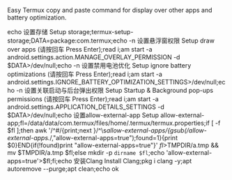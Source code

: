 Easy Termux copy and paste command for display over other apps and battery optimization.

echo 设置存储 Setup storage;termux-setup-storage;DATA=package:com.termux;echo -n 设置悬浮窗权限 Setup draw over apps \(请按回车 Press Enter\);read i;am start -a android.settings.action.MANAGE_OVERLAY_PERMISSION -d $DATA>/dev/null;echo -n 设置禁用电池优化 Setup ignore battery optimizations \(请按回车 Press Enter\);read i;am start -a android.settings.IGNORE_BATTERY_OPTIMIZATION_SETTINGS>/dev/null;echo -n 设置关联启动与后台弹出权限 Setup Startup \& Background pop-ups permissions \(请按回车 Press Enter\);read i;am start -a android.settings.APPLICATION_DETAILS_SETTINGS -d $DATA>/dev/null;echo 设置allow-external-app Setup allow-external-app;fl=/data/data/com.termux/files/home/.termux/termux.properties;if [ -f $fl ];then awk '/^#/{print;next }/^\s*allow-external-apps/{gsub(/allow-external-apps.*/,"allow-external-apps=true");found=1}{print $0}END{if(!found)print "allow-external-apps=true"}' $fl>$TMPDIR/a.tmp && mv $TMPDIR/a.tmp $fl;else mkdir -p `dirname $fl`;echo 'allow-external-apps=true'>$fl;fi;echo 安装Clang Install Clang;pkg i clang -y;apt autoremove --purge;apt clean;echo ok
